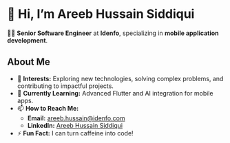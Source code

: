# 👋 Hi, I’m Areeb Hussain Siddiqui

👨‍💻 **Senior Software Engineer** at **Idenfo**, specializing in **mobile application development**.  

## About Me
- 👀 **Interests:** Exploring new technologies, solving complex problems, and contributing to impactful projects.  
- 🌱 **Currently Learning:** Advanced Flutter and AI integration for mobile apps. 
- 📫 **How to Reach Me:**  
  - **Email:** areeb.hussain@idenfo.com  
  - **LinkedIn:** [Areeb Hussain Siddiqui](https://www.linkedin.com/in/asiddiqui699)  
- ⚡ **Fun Fact:** I can turn caffeine into code!  

<!---
areeb-idenfo/areeb-idenfo is a ✨ special ✨ repository because its `README.md` (this file) appears on your GitHub profile.
You can click the Preview link to take a look at your changes.
--->
